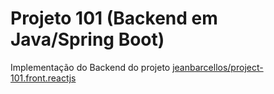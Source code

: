 # Projeto 101 (Backend em Java/Spring Boot)

Implementação do Backend do projeto [jeanbarcellos/project-101.front.reactjs](https://github.com/jeanbarcellos/project-101.front.reactjs)